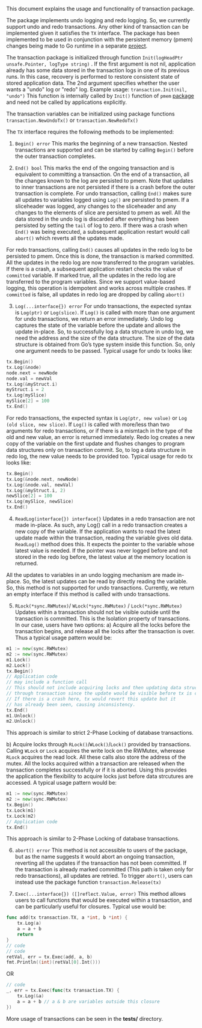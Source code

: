 This document explains the usage and functionality of transaction package.

The package implements undo logging and redo logging. So, we currently support 
undo and redo transactions. Any other kind of transaction can be implemented 
given it satisfies the `TX` interface. The package has been implemented to be 
used in conjunction with the persistent memory (pmem) changes being made to Go 
runtime in a separate [project](https://github.com/jerrinsg/go-pmem).

The transaction package is initialized through function
`Init(logHeadPtr unsafe.Pointer, logType string)` . If the first argument is
not nil, application already has some data stored in the transaction logs in one
of its previous runs. In this case, recovery is performed to restore consistent
state of stored application data. The 2nd argument specifies whether the user
wants a "undo" log or "redo" log. 
Example usage: `transaction.Init(nil, "undo")`
This function is internally called by `Init()` function of `pmem` 
[package](https://github.com/vmware/go-pmem-transaction/tree/master/pmem)
and need not be called by applications explicitly.

The transaction variables can be initialized using package functions
`transaction.NewUndoTx()` or `transaction.NewRedoTx()`

The `TX` interface requires the following methods to be implemented:

1. `Begin() error`
This marks the beginning of a new transaction. Nested transactions are supported
and can be started by calling `Begin()` before the outer transaction completes.

2. `End() bool`
This marks the end of the ongoing transaction and is equivalent to committing a 
transaction. On the end of a transaction, all the changes known to the log are 
persisted to pmem. Note that updates to inner transactions are not persisted if 
there is a crash before the outer transaction is complete. For undo transaction,
calling `End()` makes sure all updates to variables logged using `Log()` are 
persisted to pmem. If a sliceheader was logged, any changes to the sliceheader 
and any changes to the elements of slice are persisted to pmem as well. All the 
data stored in the undo log is discarded after everything has been persisted by 
setting the `tail` of log to zero. If there was a crash when `End()` was being 
executed, a subsequent application restart would call `abort()` which reverts 
all the updates made.

For redo transactions, calling `End()` causes all updates in the redo log to be
persisted to pmem. Once this is done, the transaction is marked committed. All
the updates in the redo log are now transferred to the program variables. If 
there is a crash, a subsequent application restart checks the value of 
`committed` variable. If marked true, all the updates in the redo log are 
transferred to the program variables. Since we support value-based logging, this
operation is idempotent and works across multiple crashes. If `committed` is 
false, all updates in redo log are dropped by calling `abort()`

3. `Log(...interface{}) error`
For undo transactions, the expected syntax is `Log(ptr)` or `Log(slice)`. If 
`Log()` is called with more than one argument for undo transactions, we return 
an error immediately. Undo log captures the state of the variable before the 
update and allows the update in-place. So, to successfully log a data structure 
in undo log, we need the address and the size of the data structure. The size of
the data structure is obtained from Go’s type system inside this function. So, 
only one argument needs to be passed. Typical usage for undo tx looks like:
```go
tx.Begin()
tx.Log(&node)
node.next = newNode
node.val = newVal
tx.Log(&myStruct.i)
myStruct.i = 2
tx.Log(mySlice)
mySlice[2] = 100
tx.End()
```

For redo transactions, the expected syntax is `Log(ptr, new value)` or 
`Log (old slice, new slice)`. If `Log()` is called with more/less than two 
arguments for redo transactions, or if there is a mismtach in the type of the 
old and new value, an error is returned immediately. Redo log creates a new
copy of the variable on the first update and flushes changes to program data
structures only on transaction commit. So, to log a data structure in redo log, 
the new value needs to be provided too. Typical usage for redo tx looks like:

```go
tx.Begin()
tx.Log(&node.next, newNode)
tx.Log(&node.val, newVal)
tx.Log(&myStruct.i, 2)
newSlice[2] = 100
tx.Log(mySlice, newSlice)
tx.End()
```

4. `ReadLog(interface{}) interface{}`
Updates in a redo transaction are not made in-place. As such, any Log() call in 
a redo transaction creates a new copy of the variable. If the application wants 
to read the latest update made within the transaction, reading the variable 
gives old data. `ReadLog()` method does this. It expects the pointer to the 
variable whose latest value is needed. If the pointer was never logged before
and not stored in the redo log before, the latest value at the memory location
is returned.

All the updates to variables in an undo logging mechanism are made in-place.
So, the latest updates can be read by directly reading the variable.
So, this method is not supported for undo transactions. Currently, we return an
empty interface if this method is called with undo transactions.

5. `RLock(*sync.RWMutex)`/ `WLock(*sync.RWMutex)` / `Lock(*sync.RWMutex)`
Updates within a transaction should not be visible outside until the transaction
is committed. This is the Isolation property of transactions. In our case, users
have two options: 
a) Acquire all the locks before the transaction begins, and release all the 
locks after the transaction is over. Thus a typical usage pattern would be: 
```go
m1 := new(sync.RWMutex)
m2 := new(sync.RWMutex)
m1.Lock()
m2.Lock()
tx.Begin()
// Application code
// may include a function call
// This should not include acquiring locks and then updating data structures
// through transaction since the update would be visible before tx is committed.
// If there is a crash here, tx would revert this update but it 
// has already been seen, causing inconsistency.
tx.End()
m1.Unlock()
m2.Unlock()
```
This approach is similar to strict 2-Phase Locking of database transactions.

b) Acquire locks through `RLock()`/`WLock()`/`Lock()` provided by transactions.
Calling `WLock` or `Lock` acquires the write lock on the RWMutex, wherease 
`RLock` acquires the read lock. All these calls also store the address of the 
mutex. All the locks acquired within a transaction are released when the 
transaction completes successfully or if it is aborted. Using this provides the 
application the flexibility to acquire locks just before data strcutures are 
accessed. A typical usage pattern would be:
```go
m1 := new(sync.RWMutex)
m2 := new(sync.RWMutex)
tx.Begin()
tx.Lock(m1)
tx.Lock(m2)
// Application code
tx.End()
```
This approach is similar to 2-Phase Locking of database transactions.

6. `abort() error`
This method is not accessible to users of the package, but as the name suggests
it would abort an ongoing transaction, reverting all the updates if the 
transaction has not been committed. If the transaction is already marked 
committed (This path is taken only for redo transactions), all updates are 
retried. To trigger `abort()`, users can instead use the package function 
`transaction.Release(tx)`

7. `Exec(...interface{}) ([]reflect.Value, error)`
This method allows users to call functions that would be executed within a 
transaction, and can be particularly useful for closures. Typical use would be:
```go
func add(tx transaction.TX, a *int, b *int) {
	tx.Log(a)
	a = a + b
    return
}
// code
// code
retVal, err = tx.Exec(add, a, b)
fmt.Println((int)(retVal[0].Int()))
```

OR

```go
// code
_, err = tx.Exec(func(tx transaction.TX) {
	tx.Log(&a)
	a = a + b // a & b are variables outside this closure
})
```

More usage of transactions can be seen in the **tests/** directory.